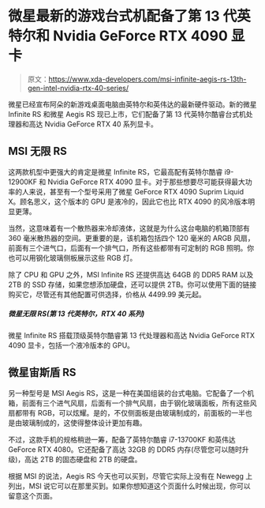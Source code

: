 # 微星最新的游戏台式机配备了第 13 代英特尔和 Nvidia GeForce RTX 4090 显卡

> 原文：<https://www.xda-developers.com/msi-infinite-aegis-rs-13th-gen-intel-nvidia-rtx-40-series/>

微星已经宣布阿朵的新游戏桌面电脑由英特尔和英伟达的最新硬件驱动。新的微星 Infinite RS 和微星 Aegis RS 现已上市，它们配备了第 13 代英特尔酷睿台式机处理器和高达 Nvidia GeForce RTX 40 系列显卡。

## MSI 无限 RS

这两款机型中更强大的肯定是微星 Infinite RS，它最高配有英特尔酷睿 i9-12900KF 和 Nvidia GeForce RTX 4090 显卡。对于那些想要尽可能获得最大功率的人来说，甚至有一个型号采用了微星 GeForce RTX 4090 Suprim Liquid X。顾名思义，这个版本的 GPU 是液冷的，因此它也比 RTX 4090 的风冷版本明显更薄。

当然，这意味着有一个散热器来冷却液体，这就是为什么这台电脑的机箱顶部有 360 毫米散热器的空间。更重要的是，该机箱包括四个 120 毫米的 ARGB 风扇，前面有三个进气口，后面有一个排气口，所有这些都带有可定制的 RGB 照明。你也可以用钢化玻璃侧板展示这些 RGB 灯。

除了 CPU 和 GPU 之外，MSI Infinite RS 还提供高达 64GB 的 DDR5 RAM 以及 2TB 的 SSD 存储，如果您想添加硬盘，还可以提供 2TB。你可以使用下面的链接购买它，尽管还有其他配置可供选择，价格从 4499.99 美元起。

##### 微星无限 RS(第 13 代英特尔，RTX 40 系列)

微星 Infinite RS 搭载顶级英特尔酷睿第 13 代处理器和高达 Nvidia GeForce RTX 4090 显卡，包括一个液冷版本的 GPU。

## 微星宙斯盾 RS

另一种型号是 MSI Aegis RS，这是一种在美国组装的台式电脑。它配备了一个机箱，前面有三个进气风扇，后面有一个排气风扇，由于钢化玻璃面板，所有这些风扇都带有 RGB，可以炫耀。是的，不仅侧面板是由玻璃制成的，前面板的一半也是由玻璃制成的，这使得整体设计更加有趣。

不过，这款手机的规格稍逊一筹，配备了英特尔酷睿 i7-13700KF 和英伟达 GeForce RTX 4080。它还配备了高达 32GB 的 DDR5 内存(尽管您可以随时升级)，高达 2TB 的固态硬盘和 2TB 的硬盘。

根据 MSI 的说法，Aegis RS 今天也可以买到，尽管它实际上没有在 Newegg 上列出，MSI 说它可以在那里买到。如果你想知道这个页面什么时候出现，你可以留意这个页面。